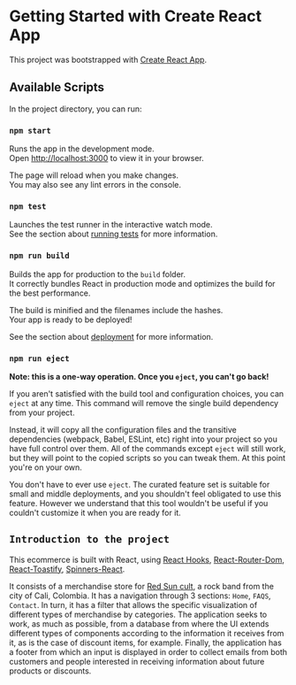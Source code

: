 # Getting Started with Create React App

This project was bootstrapped with [Create React App](https://github.com/facebook/create-react-app).

## Available Scripts

In the project directory, you can run:

### `npm start`

Runs the app in the development mode.\
Open [http://localhost:3000](http://localhost:3000) to view it in your browser.

The page will reload when you make changes.\
You may also see any lint errors in the console.

### `npm test`

Launches the test runner in the interactive watch mode.\
See the section about [running tests](https://facebook.github.io/create-react-app/docs/running-tests) for more information.

### `npm run build`

Builds the app for production to the `build` folder.\
It correctly bundles React in production mode and optimizes the build for the best performance.

The build is minified and the filenames include the hashes.\
Your app is ready to be deployed!

See the section about [deployment](https://facebook.github.io/create-react-app/docs/deployment) for more information.

### `npm run eject`

**Note: this is a one-way operation. Once you `eject`, you can't go back!**

If you aren't satisfied with the build tool and configuration choices, you can `eject` at any time. This command will remove the single build dependency from your project.

Instead, it will copy all the configuration files and the transitive dependencies (webpack, Babel, ESLint, etc) right into your project so you have full control over them. All of the commands except `eject` will still work, but they will point to the copied scripts so you can tweak them. At this point you're on your own.

You don't have to ever use `eject`. The curated feature set is suitable for small and middle deployments, and you shouldn't feel obligated to use this feature. However we understand that this tool wouldn't be useful if you couldn't customize it when you are ready for it.

## `Introduction to the project`

This ecommerce is built with React, using [React Hooks](https://reactjs.org/docs/hooks-intro.html), [React-Router-Dom](https://reactrouter.com/docs/en/v6/upgrading/v5), [React-Toastify](https://www.npmjs.com/package/react-toastify), [Spinners-React](https://www.npmjs.com/package/spinners-react).

It consists of a merchandise store for [Red Sun cult](https://www.instagram.com/redsuncult/?hl=es), a rock band from the city of Cali, Colombia. It has a navigation through 3 sections: `Home`, `FAQS`, `Contact`. In turn, it has a filter that allows the specific visualization of different types of merchandise by categories. The application seeks to work, as much as possible, from a database from where the UI extends different types of components according to the information it receives from it, as is the case of discount items, for example. Finally, the application has a footer from which an input is displayed in order to collect emails from both customers and people interested in receiving information about future products or discounts.